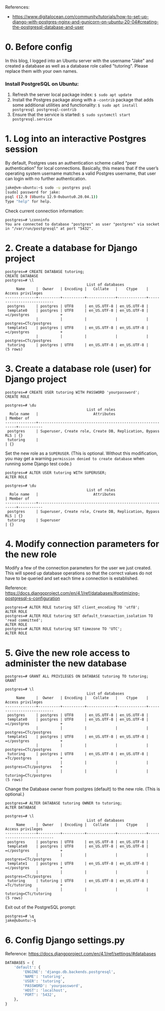 References:

- https://www.digitalocean.com/community/tutorials/how-to-set-up-django-with-postgres-nginx-and-gunicorn-on-ubuntu-20-04#creating-the-postgresql-database-and-user


# 0. Before config

In this blog, I logged into an Ubuntu server with the username "Jake" and created a database as well as a database role called "tutoring". Please replace them with your own names.

### Install PostgreSQL on Ubuntu:

1. Refresh the server local package index:
     `$ sudo apt update`
2.  Install the Postgres package along with a `-contrib` package that adds some additional utilities and functionality:
     `$ sudo apt install postgresql postgresql-contrib`
3. Ensure that the service is started:
     `$ sudo systemctl start postgresql.service`



# 1. Log into an interactive Postgres session

By default, Postgres uses an authentication scheme called “peer authentication” for local connections. Basically, this means that if the user’s operating system username matches a valid Postgres username, that user can login with no further authentication.

```bash
jake@vm-ubuntu:~$ sudo -u postgres psql
[sudo] password for jake: 
psql (12.9 (Ubuntu 12.9-0ubuntu0.20.04.1))
Type "help" for help.

```

Check current connection information:

```postgresql
postgres=# \conninfo
You are connected to database "postgres" as user "postgres" via socket in "/var/run/postgresql" at port "5432".
```



# 2. Create a database for Django project

```postgresql
postgres=# CREATE DATABASE tutoring;
CREATE DATABASE
postgres=# \l
                                     List of databases
     Name     |  Owner   | Encoding |   Collate   |    Ctype    |     Access privileges     
--------------+----------+----------+-------------+-------------+---------------------------
 postgres     | postgres | UTF8     | en_US.UTF-8 | en_US.UTF-8 | 
 template0    | postgres | UTF8     | en_US.UTF-8 | en_US.UTF-8 | =c/postgres              +
              |          |          |             |             | postgres=CTc/postgres
 template1    | postgres | UTF8     | en_US.UTF-8 | en_US.UTF-8 | =c/postgres              +
              |          |          |             |             | postgres=CTc/postgres
 tutoring     | postgres | UTF8     | en_US.UTF-8 | en_US.UTF-8 | 
(5 rows)

```



# 3. Create a database role (user) for Django project

```postgresql
postgres=# CREATE USER tutoring WITH PASSWORD 'yourpassword';
CREATE ROLE
```

```postgresql
postgres=# \du
                                     List of roles
  Role name   |                         Attributes                         | Member of 
--------------+------------------------------------------------------------+-----------
 postgres     | Superuser, Create role, Create DB, Replication, Bypass RLS | {}
 tutoring     |                                                            | {}

```

Set the new role as a `SUPERUSER`. (This is optional. Without this modification, you may get a warning   `permission denied to create database` when running some Django test code.)

```postgresql
postgres=# ALTER USER tutoring WITH SUPERUSER;
ALTER ROLE
```

```postgresql
postgres=# \du
                                     List of roles
  Role name   |                         Attributes                         | Member of 
--------------+------------------------------------------------------------+-----------
 postgres     | Superuser, Create role, Create DB, Replication, Bypass RLS | {}
 tutoring     | Superuser                                                  | {}

```



# 4. Modify connection parameters for the new role

Modify a few of the connection parameters for the user we just created. This will speed up database operations so that the correct values do not have to be queried and set each time a connection is established.

Reference: https://docs.djangoproject.com/en/4.1/ref/databases/#optimizing-postgresql-s-configuration

```postgresql
postgres=# ALTER ROLE tutoring SET client_encoding TO 'utf8';
ALTER ROLE
postgres=# ALTER ROLE tutoring SET default_transaction_isolation TO 'read committed';
ALTER ROLE
postgres=# ALTER ROLE tutoring SET timezone TO 'UTC';
ALTER ROLE
```



# 5. Give the new role access to administer the new database

```postgresql
postgres=# GRANT ALL PRIVILEGES ON DATABASE tutoring TO tutoring;
GRANT
```

```postgresql
postgres=# \l
                                     List of databases
     Name     |  Owner   | Encoding |   Collate   |    Ctype    |     Access privileges     
--------------+----------+----------+-------------+-------------+---------------------------
 postgres     | postgres | UTF8     | en_US.UTF-8 | en_US.UTF-8 | 
 template0    | postgres | UTF8     | en_US.UTF-8 | en_US.UTF-8 | =c/postgres              +
              |          |          |             |             | postgres=CTc/postgres
 template1    | postgres | UTF8     | en_US.UTF-8 | en_US.UTF-8 | =c/postgres              +
              |          |          |             |             | postgres=CTc/postgres
 tutoring     | postgres | UTF8     | en_US.UTF-8 | en_US.UTF-8 | =Tc/postgres             +
              |          |          |             |             | postgres=CTc/postgres    +
              |          |          |             |             | tutoring=CTc/postgres
(5 rows)

```

Change the Database owner from postgres (default) to the new role. (This is optional.)

```postgresql
postgres=# ALTER DATABASE tutoring OWNER to tutoring;
ALTER DATABASE
```

```postgresql
postgres=# \l
                                     List of databases
     Name     |  Owner   | Encoding |   Collate   |    Ctype    |     Access privileges     
--------------+----------+----------+-------------+-------------+---------------------------
 postgres     | postgres | UTF8     | en_US.UTF-8 | en_US.UTF-8 | 
 template0    | postgres | UTF8     | en_US.UTF-8 | en_US.UTF-8 | =c/postgres              +
              |          |          |             |             | postgres=CTc/postgres
 template1    | postgres | UTF8     | en_US.UTF-8 | en_US.UTF-8 | =c/postgres              +
              |          |          |             |             | postgres=CTc/postgres
 tutoring     | tutoring | UTF8     | en_US.UTF-8 | en_US.UTF-8 | =Tc/tutoring             +
              |          |          |             |             | tutoring=CTc/tutoring
(5 rows)

```

Exit out of the PostgreSQL prompt:

```postgresql
postgres=# \q
jake@ubuntu:~$ 
```


# 6. Config Django settings.py

Reference: https://docs.djangoproject.com/en/4.1/ref/settings/#databases

```python
DATABASES = {
    'default': {
        'ENGINE': 'django.db.backends.postgresql',
        'NAME': 'tutoring',
        'USER': 'tutoring',
        'PASSWORD': 'yourpassword',
        'HOST': 'localhost',
        'PORT': '5432',
    },
}
```

